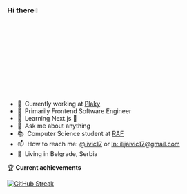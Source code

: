 ### Hi there <a href="https://www.gautamkrishnar.com/"><img src="https://media.giphy.com/media/hvRJCLFzcasrR4ia7z/giphy.gif" width="5%"></a>

- 🔭&nbsp;&nbsp;Currently working at [Plaky](https://plaky.com/) 
- 🎨&nbsp;&nbsp;Primarily Frontend Software Engineer
- 🌱&nbsp;&nbsp;Learning Next.js 🫠
- 💬&nbsp;&nbsp;Ask me about anything
- 📚&nbsp;&nbsp;Computer Science student at [RAF](https://raf.edu.rs/en/)
- 📫&nbsp;&nbsp;How to reach me: [@iivic17](https://www.linkedin.com/in/iivic17/) or <a rel="me" href="mailito:ilijaivic17@gmail.com">ln: ilijaivic17@gmail.com</a>
- 🏡&nbsp;&nbsp;Living in Belgrade, Serbia

🏆&nbsp;**Current achievements**

[![GitHub Streak](https://streak-stats.demolab.com/?user=iivic17&theme=highcontrast)](https://git.io/streak-stats)

